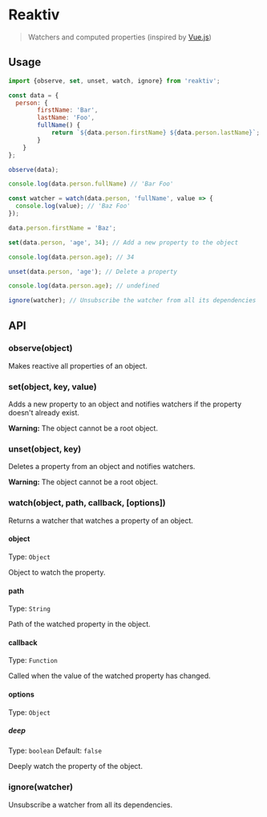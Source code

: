 # Reaktiv

> Watchers and computed properties (inspired by [Vue.js](https://vuejs.org))

## Usage
```javascript
import {observe, set, unset, watch, ignore} from 'reaktiv';

const data = {
  person: {
		firstName: 'Bar',
		lastName: 'Foo',
		fullName() {
			return `${data.person.firstName} ${data.person.lastName}`;
		}
	}
};

observe(data);

console.log(data.person.fullName) // 'Bar Foo'

const watcher = watch(data.person, 'fullName', value => {
  console.log(value); // 'Baz Foo'
});

data.person.firstName = 'Baz';

set(data.person, 'age', 34); // Add a new property to the object

console.log(data.person.age); // 34

unset(data.person, 'age'); // Delete a property

console.log(data.person.age); // undefined

ignore(watcher); // Unsubscribe the watcher from all its dependencies
```
## API
### observe(object)
Makes reactive all properties of an object.

### set(object, key, value)
Adds a new property to an object and notifies watchers if the property doesn't already exist.

__Warning:__ The object cannot be a root object.

### unset(object, key)
Deletes a property from an object and notifies watchers.

__Warning:__ The object cannot be a root object.

### watch(object, path, callback, [options])
Returns a watcher that watches a property of an object.

#### object
Type: `Object`

Object to watch the property.

#### path
Type: `String`

Path of the watched property in the object.

#### callback
Type: `Function`

Called when the value of the watched property has changed.

#### options
Type: `Object`

##### deep
Type: `boolean`
Default: `false`

Deeply watch the property of the object.

### ignore(watcher)
Unsubscribe a watcher from all its dependencies.
